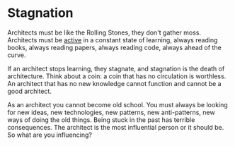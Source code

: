 # Stagnation

Architects must be like the Rolling Stones, they don't gather moss. Architects must be [active](https://diego-pacheco.blogspot.com/2015/11/being-active-architect.html) in a constant state of learning, always reading books, always reading papers, always reading code, always ahead of the curve.

If an architect stops learning, they stagnate, and stagnation is the death of architecture. Think about a coin: a coin that has no circulation is worthless. An architect that has no new knowledge cannot function and cannot be a good architect.

As an architect you cannot become old school. You must always be looking for new ideas, new technologies, new patterns, new anti-patterns, new ways of doing the old things. Being stuck in the past has terrible consequences. The architect is the most influential person or it should be. So what are you influencing?
